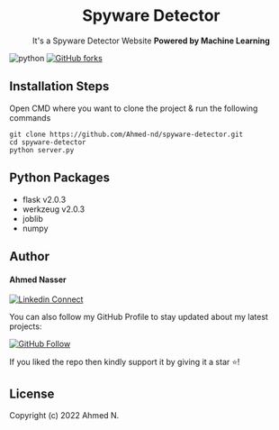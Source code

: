 <h1 align="center">Spyware Detector</h1><p align="center">It's a Spyware Detector Website <b>Powered by Machine Learning</b> <br></p>

![python](https://img.shields.io/badge/python-3.10.2-brightgreen?style=flat-square&logo=python)
[![GitHub forks](https://img.shields.io/github/forks/Ahmed-nd/spyware-detector?style=social)](https://github.com/Ahmed-nd/spyware-detector/fork)

## Installation Steps

Open CMD where you want to clone the project & run the following commands

```
git clone https://github.com/Ahmed-nd/spyware-detector.git
cd spyware-detector
python server.py
```

## Python Packages

* flask v2.0.3
* werkzeug v2.0.3
* joblib 
* numpy

## Author

#### Ahmed Nasser

[![Linkedin Connect](https://img.shields.io/badge/Connect-Ahmed-lightgrey?style=social&logo=linkedin)](https://www.linkedin.com/in/ahmed-nasser-94a765171/)

You can also follow my GitHub Profile to stay updated about my latest projects:

[![GitHub Follow](https://img.shields.io/badge/Follow-Ahmed-lightgrey?style=social&logo=github)](https://github.com/Ahmed-nd)

If you liked the repo then kindly support it by giving it a star ⭐!

## License

Copyright (c) 2022 Ahmed N.

